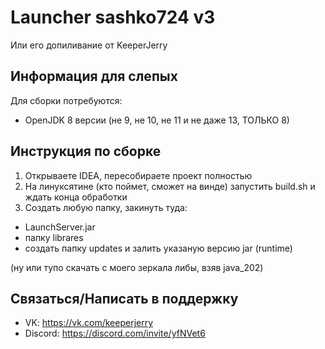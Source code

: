 # Launcher sashko724 v3
Или его допиливание от KeeperJerry

## Информация для слепых
Для сборки потребуются:
* OpenJDK 8 версии (не 9, не 10, не 11 и не даже 13, ТОЛЬКО 8)

## Инструкция по сборке
1) Открываете IDEA, пересобираете проект полностью
2) На линуксятине (кто поймет, сможет на винде) запустить build.sh и ждать конца обработки
3) Создать любую папку, закинуть туда:
* LaunchServer.jar
* папку librares
* создать папку updates и залить указаную версию jar (runtime)

(ну или тупо скачать с моего зеркала либы, взяв java_202)

## Связаться/Написать в поддержку
* VK: https://vk.com/keeperjerry
* Discord: https://discord.com/invite/yfNVet6
